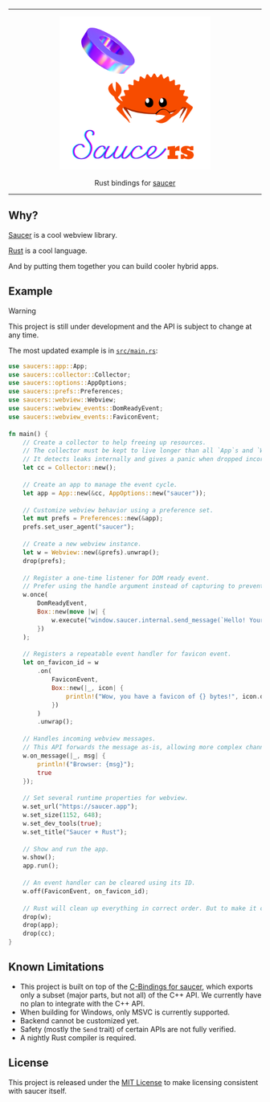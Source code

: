 <hr/>

<div align="center">
<img alt="Saucers Logo" width="300" src="saucers.png"/>
</div>

<p align="center">Rust bindings for <a href="https://github.com/saucer/saucer">saucer</a></p>

---

## Why?

[Saucer](https://github.com/saucer/saucer) is a cool webview library.

[Rust](https://rust-lang.org) is a cool language.

And by putting them together you can build cooler hybrid apps.

## Example

> [!WARNING]
>
> This project is still under development and the API is subject to change at any time.

The most updated example is in [`src/main.rs`](src/main.rs):

```rust
use saucers::app::App;
use saucers::collector::Collector;
use saucers::options::AppOptions;
use saucers::prefs::Preferences;
use saucers::webview::Webview;
use saucers::webview_events::DomReadyEvent;
use saucers::webview_events::FaviconEvent;

fn main() {
    // Create a collector to help freeing up resources.
    // The collector must be kept to live longer than all `App`s and `Webview`s.
    // It detects leaks internally and gives a panic when dropped incorrectly.
    let cc = Collector::new();

    // Create an app to manage the event cycle.
    let app = App::new(&cc, AppOptions::new("saucer"));

    // Customize webview behavior using a preference set.
    let mut prefs = Preferences::new(&app);
    prefs.set_user_agent("saucer");

    // Create a new webview instance.
    let w = Webview::new(&prefs).unwrap();
    drop(prefs);

    // Register a one-time listener for DOM ready event.
    // Prefer using the handle argument instead of capturing to prevent cycle references.
    w.once(
        DomReadyEvent,
        Box::new(move |w| {
            w.execute("window.saucer.internal.send_message(`Hello! Your user agent is '${navigator.userAgent}'!`);");
        })
    );

    // Registers a repeatable event handler for favicon event.
    let on_favicon_id = w
        .on(
            FaviconEvent,
            Box::new(|_, icon| {
                println!("Wow, you have a favicon of {} bytes!", icon.data().size());
            })
        )
        .unwrap();

    // Handles incoming webview messages.
    // This API forwards the message as-is, allowing more complex channels to be built on it.
    w.on_message(|_, msg| {
        println!("Browser: {msg}");
        true
    });

    // Set several runtime properties for webview.
    w.set_url("https://saucer.app");
    w.set_size(1152, 648);
    w.set_dev_tools(true);
    w.set_title("Saucer + Rust");

    // Show and run the app.
    w.show();
    app.run();

    // An event handler can be cleared using its ID.
    w.off(FaviconEvent, on_favicon_id);

    // Rust will clean up everything in correct order. But to make it clear, we will drop it manually.
    drop(w);
    drop(app);
    drop(cc);
}
```

## Known Limitations

- This project is built on top of the [C-Bindings for saucer](https://github.com/saucer/bindings), which exports only a
  subset (major parts, but not all) of the C++ API. We currently have no plan to integrate with the C++ API.
- When building for Windows, only MSVC is currently supported.
- Backend cannot be customized yet.
- Safety (mostly the `Send` trait) of certain APIs are not fully verified.
- A nightly Rust compiler is required.

## License

This project is released under the [MIT License](https://mit-license.org) to make licensing consistent with saucer
itself. 